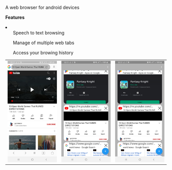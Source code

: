 A web browser for android devices

<strong>Features</strong>
<li>
<ul>Speech to text browsing</ul>
<ul>Manage of multiple web tabs</ul>
<ul>Access your browing history</ul>
</li>

<table>
  <tr>
    <td>
<img src="https://github.com/Kennychibiam/app_web_browser/blob/main/screenshots/img1.jpg" width="300">
    </td>
    <td>
<img src="https://github.com/Kennychibiam/app_web_browser/blob/main/screenshots/img2.jpg" width="300"></td>
    <td>
<img src="https://github.com/Kennychibiam/app_web_browser/blob/main/screenshots/img2.jpg" width="300"></td>
  </tr>
</table>

